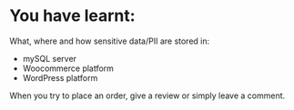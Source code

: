 # You have learnt:

What, where and how sensitive data/PII are stored in:
- mySQL server
- Woocommerce platform
- WordPress platform

When you try to place an order, give a review or simply leave a comment.
